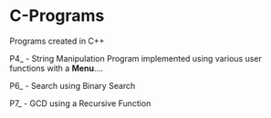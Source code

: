 # C-Programs
Programs created in C++

P4_ - String Manipulation Program implemented using various user functions with a **Menu**....

P6_ - Search using Binary Search

P7_ - GCD using a Recursive Function
